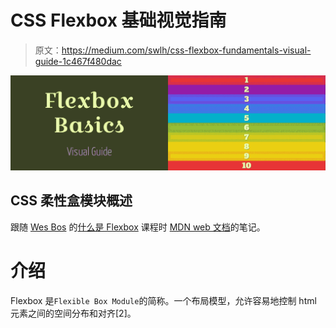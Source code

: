 # CSS Flexbox 基础视觉指南

> 原文：<https://medium.com/swlh/css-flexbox-fundamentals-visual-guide-1c467f480dac>

![](img/a24bbdc5799de47d3960365ca52d49e4.png)

## CSS 柔性盒模块概述

跟随 [Wes Bos](http://wesbos.com/) 的[什么是 Flexbox](https://flexbox.io/) 课程时 [MDN web 文档](https://developer.mozilla.org/bm/docs/Web)的笔记。

# 介绍

Flexbox 是`Flexible Box Module`的简称。一个布局模型，允许容易地控制 html 元素之间的空间分布和对齐[2]。